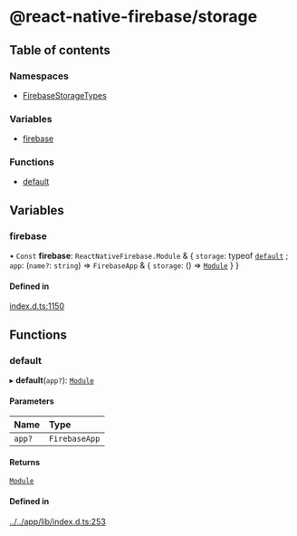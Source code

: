 # @react-native-firebase/storage

## Table of contents

### Namespaces

- [FirebaseStorageTypes](/reference/storage/modules/FirebaseStorageTypes.md)

### Variables

- [firebase](/reference/storage/modules.md#firebase)

### Functions

- [default](/reference/storage/modules.md#default)

## Variables

### firebase

• `Const` **firebase**: `ReactNativeFirebase.Module` & { `storage`: typeof [`default`](/reference/storage/modules.md#default) ; `app`: (`name?`: `string`) => `FirebaseApp` & { `storage`: () => [`Module`](/reference/storage/classes/FirebaseStorageTypes.Module.md)  }  }

#### Defined in

[index.d.ts:1150](https://github.com/invertase/react-native-firebase/blob/c9b695aa8/packages/storage/lib/index.d.ts#L1150)

## Functions

### default

▸ **default**(`app?`): [`Module`](/reference/storage/classes/FirebaseStorageTypes.Module.md)

#### Parameters

| Name | Type |
| :------ | :------ |
| `app?` | `FirebaseApp` |

#### Returns

[`Module`](/reference/storage/classes/FirebaseStorageTypes.Module.md)

#### Defined in

[../../app/lib/index.d.ts:253](https://github.com/invertase/react-native-firebase/blob/c9b695aa8/packages/app/lib/index.d.ts#L253)

